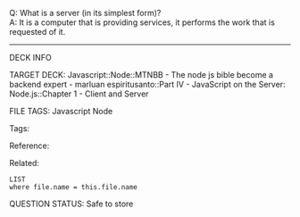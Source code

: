 Q: What is a server (in its simplest form)?  
A: It is a computer that is providing services, it performs the work that is requested of it.
<!--ID: 1690389246969-->

---

DECK INFO

TARGET DECK: Javascript::Node::MTNBB - The node js bible become a backend expert - marluan espiritusanto::Part IV - JavaScript on the Server: Node.js::Chapter 1 - Client and Server

FILE TAGS: Javascript Node

Tags:

Reference:

Related:

```dataview
LIST
where file.name = this.file.name
```

QUESTION STATUS: Safe to store